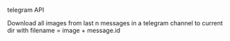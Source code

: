 telegram API

Download all images from last n messages in a telegram channel
to current dir with filename = image + message.id




